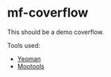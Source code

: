 mf-coverflow
============

This should be a demo coverflow.

Tools used:

  + [Yeoman](http://yeoman.io)
  + [Mootools](http://mootools.net)

